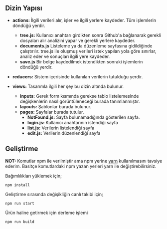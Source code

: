 ## Dizin Yapısı

* **actions:** İlgili verileri alır, işler ve ilgili yerlere kaydeder. Tüm işlemlerin döndüğü yerdir.
  - **tree.js:** Kullanıcı anahtarı girdikten sonra Github'a bağlanarak gerekli dosyaları alır analizini yapar ve gerekli yerlere kaydeder.
  - **documents.js** Listeleme ya da düzenleme sayfasına gidildiğinde çalıştırılır. tree.js ile oluşmuş verileri istek yapılan yola göre sınırlar, analiz eder ve sonuçları ilgili yere kaydeder.
  - **save.js** Bir belge kaydedilmek istendikten sonraki işlemlerin döndüğü yerdir.

* **reducers:** Sistem içerisinde kullanılan verilerin tutulduğu yerdir.
* **views:** Tasarımla ilgili her şey bu dizin altında bulunur.
  - **inputs:** Gerek form kısmında gerekse tablo listelemesinde değişkenlerin nasıl görüntüleneceği burada tanımlanmıştır.
  - **layouts:** Şablonlar burada bulunur.
  - **pages:** Sayfalar burada tutulur.
    * **NotFound.js:** Sayfa bulunamadığında gösterilen sayfa.
    * **login.js:** Kullanıcı anahtarının istendiği sayfa
    * **list.js:** Verilerin listelendiği sayfa
    * **edit.js:** Verilerin düzenlendiği sayfa

## Geliştirme
**NOT:** Komutlar npm ile verilmiştir ama npm yerine [yarn](https://yarnpkg.com/en/) kullanılmasını tavsiye ederim. Basitçe komutlardaki npm yazan yerleri yarn ile değiştirebilirsiniz.

Bağımlılıkları yüklemek için;
```
npm install
```

Geliştirme sırasında değişikliğin canlı takibi için;
```
npm run start
```

Ürün haline getirmek için derleme işlemi
```
npm run build
```
